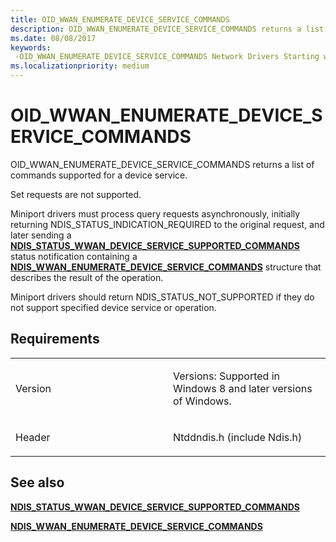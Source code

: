 ```yaml
---
title: OID_WWAN_ENUMERATE_DEVICE_SERVICE_COMMANDS
description: OID_WWAN_ENUMERATE_DEVICE_SERVICE_COMMANDS returns a list of commands supported for a device service.NDIS_STATUS_WWAN_DEVICE_SERVICE_SUPPORTED_COMMANDS status notification containing a NDIS_WWAN_ENUMERATE_DEVICE_SERVICE_COMMANDS structure that describes the result of the operation.
ms.date: 08/08/2017
keywords: 
 -OID_WWAN_ENUMERATE_DEVICE_SERVICE_COMMANDS Network Drivers Starting with Windows Vista
ms.localizationpriority: medium
---
```


# OID\_WWAN\_ENUMERATE\_DEVICE\_SERVICE\_COMMANDS


OID\_WWAN\_ENUMERATE\_DEVICE\_SERVICE\_COMMANDS returns a list of commands supported for a device service.

Set requests are not supported.

Miniport drivers must process query requests asynchronously, initially returning NDIS\_STATUS\_INDICATION\_REQUIRED to the original request, and later sending a [**NDIS\_STATUS\_WWAN\_DEVICE\_SERVICE\_SUPPORTED\_COMMANDS**](./ndis-status-wwan-device-service-supported-commands.md) status notification containing a [**NDIS\_WWAN\_ENUMERATE\_DEVICE\_SERVICE\_COMMANDS**](/windows-hardware/drivers/ddi/ndiswwan/ns-ndiswwan-_ndis_wwan_enumerate_device_service_commands) structure that describes the result of the operation.

Miniport drivers should return NDIS\_STATUS\_NOT\_SUPPORTED if they do not support specified device service or operation.

Requirements
------------

<table>
<colgroup>
<col width="50%" />
<col width="50%" />
</colgroup>
<tbody>
<tr class="odd">
<td><p>Version</p></td>
<td><p>Versions: Supported in Windows 8 and later versions of Windows.</p></td>
</tr>
<tr class="even">
<td><p>Header</p></td>
<td>Ntddndis.h (include Ndis.h)</td>
</tr>
</tbody>
</table>

## See also


[**NDIS\_STATUS\_WWAN\_DEVICE\_SERVICE\_SUPPORTED\_COMMANDS**](./ndis-status-wwan-device-service-supported-commands.md)

[**NDIS\_WWAN\_ENUMERATE\_DEVICE\_SERVICE\_COMMANDS**](/windows-hardware/drivers/ddi/ndiswwan/ns-ndiswwan-_ndis_wwan_enumerate_device_service_commands)

 

